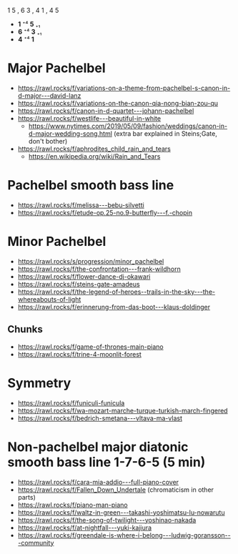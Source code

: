 1 5 , 6 3 , 4 1 , 4 5

- **1** ⁺⁴ **5** ₊₁
- **6** ⁺⁴ **3** ₊₁
- **4** ⁺⁴ **1**

# Major Pachelbel

- https://rawl.rocks/f/variations-on-a-theme-from-pachelbel-s-canon-in-d-major---david-lanz
- https://rawl.rocks/f/variations-on-the-canon-qia-nong-bian-zou-qu
- https://rawl.rocks/f/canon-in-d-quartet---johann-pachelbel
- https://rawl.rocks/f/westlife---beautiful-in-white
  - https://www.nytimes.com/2019/05/09/fashion/weddings/canon-in-d-major-wedding-song.html (extra bar explained in Steins;Gate, don't bother)
- https://rawl.rocks/f/aphrodites_child_rain_and_tears
  - https://en.wikipedia.org/wiki/Rain_and_Tears

# Pachelbel smooth bass line

- https://rawl.rocks/f/melissa---bebu-silvetti
- https://rawl.rocks/f/etude-op.25-no.9-butterfly---f.-chopin

# Minor Pachelbel

- https://rawl.rocks/s/progression/minor_pachelbel
- https://rawl.rocks/f/the-confrontation---frank-wildhorn
- https://rawl.rocks/f/flower-dance-dj-okawari
- https://rawl.rocks/f/steins-gate-amadeus
- https://rawl.rocks/f/the-legend-of-heroes--trails-in-the-sky---the-whereabouts-of-light
- https://rawl.rocks/f/erinnerung-from-das-boot---klaus-doldinger

## Chunks

- https://rawl.rocks/f/game-of-thrones-main-piano
- https://rawl.rocks/f/trine-4-moonlit-forest

# Symmetry 

- https://rawl.rocks/f/funiculi-funicula
- https://rawl.rocks/f/wa-mozart-marche-turque-turkish-march-fingered
- https://rawl.rocks/f/bedrich-smetana---vltava-ma-vlast

# Non-pachelbel major diatonic smooth bass line 1-7-6-5 (5 min)

- https://rawl.rocks/f/cara-mia-addio---full-piano-cover
- https://rawl.rocks/f/Fallen_Down_Undertale (chromaticism in other parts)
- https://rawl.rocks/f/piano-man-piano
- https://rawl.rocks/f/waltz-in-green---takashi-yoshimatsu-lu-nowarutu
- https://rawl.rocks/f/the-song-of-twilight---yoshinao-nakada
- https://rawl.rocks/f/at-nightfall---yuki-kajiura
- https://rawl.rocks/f/greendale-is-where-i-belong---ludwig-goransson---community
